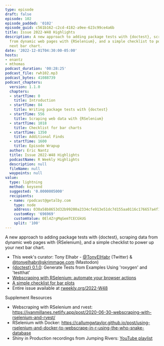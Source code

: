 ```yaml
---
type: episode
draft: false
episode: 102
episode_padded: '0102'
episode_guid: c561b162-c2cd-4182-a9ee-623c99ce4a6b
title: Issue 2022-W48 Highlights
description: A new approach to adding package tests with {doctest}, scraping data
  from dynamic web pages with {RSelenium}, and a simple checklist to power up your
  next bar chart.
date: '2022-12-01T04:30:00-05:00'
hosts:
- enantz
- mthomas
podcast_duration: '00:28:25'
podcast_file: rwh102.mp3
podcast_bytes: 41088739
podcast_chapters:
  version: 1.1.0
  chapters:
  - startTime: 0
    title: Introduction
  - startTime: 84
    title: Writing package tests with {doctest}
  - startTime: 556
    title: Scraping web data with {RSelenium}
  - startTime: 1018
    title: Checklist for bar charts
  - startTime: 1350
    title: Additional Finds
  - startTime: 1600
    title: Episode Wrapup
  author: Eric Nantz
  title: Issue 2022-W48 Highlights
  podcastName: R Weekly Highlights
  description: null
  fileName: null
  waypoints: null
value:
  type: lightning
  method: keysend
  suggested: '0.0000005000'
  recipients:
  - name: rpodcast@getalby.com
    type: node
    address: 030a58b8653d32b99200a2334cfe913e51dc7d155aa0116c176657a4f1722677a3
    customKey: '696969'
    customValue: 0El4ZrgMqGemTCECGkUG
    split: '100'
---
```

A new approach to adding package tests with {doctest}, scraping data
from dynamic web pages with {RSelenium}, and a simple checklist to power
up your next bar chart.

-   This week's curator: Tony Elhabr -
    <a href="https://twitter.com/TonyElHabr" rel="nofollow">@TonyElHabr</a>
    (Twitter) & <a href="https://mastodon.skrimmage.com/@tonyelhabr"
    rel="nofollow">@tonyelhabr@skrimmage.com</a> (Mastodon)
-   <a href="https://github.com/hughjonesd/doctest" rel="nofollow">{doctest}
    0.1.0</a>: Generate Tests from Examples Using 'roxygen' and
    'testthat'
-   <a href="https://www.rselenium-teaching.etiennebacher.com"
    rel="nofollow">Webscraping with RSelenium: automate your browser
    actions</a>
-   <a
    href="https://albert-rapp.de/posts/ggplot2-tips/16_bars_checklist/16_bars_checklist.html"
    rel="nofollow">A simple checklist for bar plots</a>
-   Entire issue available at
    <a href="https://rweekly.org/2022-W48.html"
    rel="nofollow">rweekly.org/2022-W48</a>

Supplement Resources

-   Webscraping with RSelenium and rvest: <a
    href="https://ivanmillanes.netlify.app/post/2020-06-30-webscraping-with-rselenium-and-rvest/"
    rel="nofollow">https://ivanmillanes.netlify.app/post/2020-06-30-webscraping-with-rselenium-and-rvest/</a>
-   RSelenium with Docker: <a
    href="https://callumgwtaylor.github.io/post/using-rselenium-and-docker-to-webscrape-in-r-using-the-who-snake-database"
    rel="nofollow">https://callumgwtaylor.github.io/post/using-rselenium-and-docker-to-webscrape-in-r-using-the-who-snake-database</a>
-   Shiny in Production recordings from Jumping Rivers: <a
    href="https://www.youtube.com/playlist?list=PLbARZQfpqIKJ6Un06aThcKJC7eQMSgKRD"
    rel="nofollow">YouTube playlist</a>
